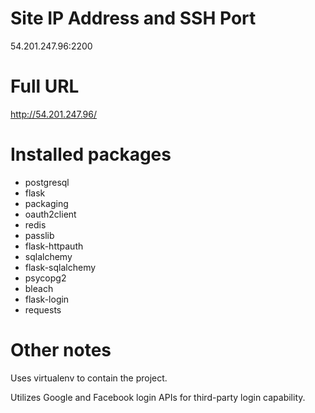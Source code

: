 # Site IP Address and SSH Port

54.201.247.96:2200

# Full URL

http://54.201.247.96/

# Installed packages

- postgresql
- flask
- packaging
- oauth2client
- redis
- passlib
- flask-httpauth
- sqlalchemy
- flask-sqlalchemy
- psycopg2
- bleach
- flask-login
- requests

# Other notes

Uses virtualenv to contain the project.

Utilizes Google and Facebook login APIs for third-party login capability.
